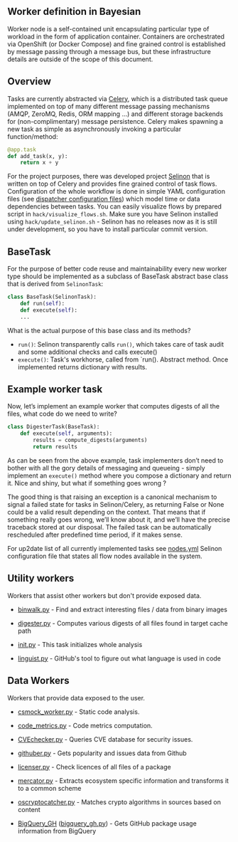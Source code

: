 Worker definition in Bayesian
-----------------------------

Worker node is a self-contained unit encapsulating particular type of workload
in the form of application container.
Containers are orchestrated via OpenShift (or Docker Compose) and fine grained
control is established by message passing through a message bus, but these
infrastructure details are outside of the scope of this document.

## Overview
Tasks are currently abstracted via [Celery](https://celeryproject.org), which
is a distributed task queue implemented on top of many different message
passing mechanisms (AMQP, ZeroMQ, Redis, ORM mapping ...) and different
storage backends for (non-complimentary) message persistence. Celery makes
spawning a new task as simple as asynchronously invoking a particular
function/method:

```python
@app.task
def add_task(x, y):
    return x + y

```

For the project purposes, there was developed project
[Selinon](https://github.com/selinon) that is written on top of Celery and
provides fine grained control of task flows. Configuration of the whole workflow
is done in simple YAML configuration files (see [dispatcher configuration
files](...)) which model time or data dependencies between tasks. You can
easily visualize flows by prepared script in `hack/visualize_flows.sh`. Make
sure you have Selinon installed using `hack/update_selinon.sh` - Selinon has
no releases now as it is still under development, so you have to install
particular commit version.

## BaseTask
For the purpose of better code reuse and maintainability every new worker type
should be implemented as a subclass of BaseTask abstract base class that is
derived from `SelinonTask`:

```python
class BaseTask(SelinonTask):
    def run(self):
    def execute(self):
    ...
```

What is the actual purpose of this base class and its methods?

* `run()`: Selinon transparently calls `run()`, which takes care of task audit
  and some additional checks and calls execute()
* `execute()`: Task's workhorse, called from `run(). Abstract method.
  Once implemented returns dictionary with results.

## Example worker task
Now, let’s implement an example worker that computes digests of all
the files, what code do we need to write?

```python
class DigesterTask(BaseTask):
    def execute(self, arguments):
        results = compute_digests(arguments)
        return results
```

As can be seen from the above example, task implementers don’t need to bother
with all the gory details of messaging and queueing - simply implement an
`execute()` method where you compose a dictionary and return it.
Nice and shiny, but what if something goes wrong ?

The good thing is that raising an exception is a canonical mechanism to signal
a failed state for tasks in Selinon/Celery, as returning False or None could be
a valid result depending on the context. That means that if something really
goes wrong, we’ll know about it, and we’ll have the precise traceback stored
at our disposal. The failed task can be automatically rescheduled after
predefined time period, if it makes sense.

For up2date list of all currently implemented tasks see
[nodes.yml](https://github.com/baytemp/worker/blob/master/cucoslib/dispatcher/nodes.yml)
Selinon configuration file that states all flow nodes available in the system.

## Utility workers

Workers that assist other workers but don't provide exposed data.

* [binwalk.py](binwalk.py) - Find and extract interesting files / data from binary images

* [digester.py](digester.py) - Computes various digests of all files found in target cache path

* [init.py](init.py) - This task initializes whole analysis

* [linguist.py](linguist.py) - GitHub's tool to figure out what language is used in code

## Data Workers

Workers that provide data exposed to the user.

* [csmock_worker.py](csmock_worker.py) - Static code analysis.

* [code_metrics.py](code_metrics.py) - Code metrics computation.

* [CVEchecker.py](CVEchecker.py) - Queries CVE database for security issues.

* [githuber.py](githuber.py) - Gets popularity and issues data from Github

* [licenser.py](licenser.py) - Check licences of all files of a package

* [mercator.py](mercator.py) - Extracts ecosystem specific information and transforms it to a common scheme

* [oscryptocatcher.py](oscryptocatcher.py) - Matches crypto algorithms in sources based on content

* [BigQuery_GH](docs/bigquery_gh.md) ([bigquery_gh.py](bigquery_gh.py)) - Gets GitHub package usage information from BigQuery
